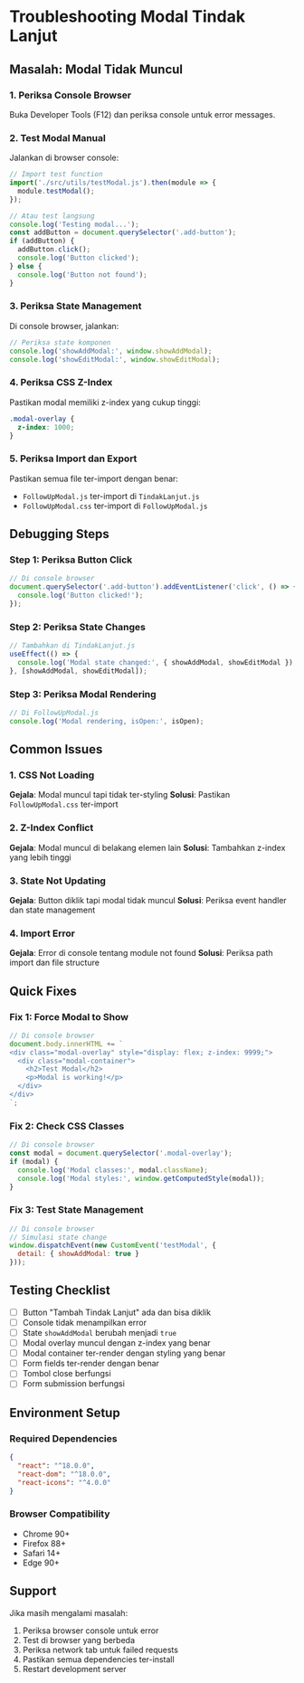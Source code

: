 # Troubleshooting Modal Tindak Lanjut

## Masalah: Modal Tidak Muncul

### 1. Periksa Console Browser
Buka Developer Tools (F12) dan periksa console untuk error messages.

### 2. Test Modal Manual
Jalankan di browser console:
```javascript
// Import test function
import('./src/utils/testModal.js').then(module => {
  module.testModal();
});

// Atau test langsung
console.log('Testing modal...');
const addButton = document.querySelector('.add-button');
if (addButton) {
  addButton.click();
  console.log('Button clicked');
} else {
  console.log('Button not found');
}
```

### 3. Periksa State Management
Di console browser, jalankan:
```javascript
// Periksa state komponen
console.log('showAddModal:', window.showAddModal);
console.log('showEditModal:', window.showEditModal);
```

### 4. Periksa CSS Z-Index
Pastikan modal memiliki z-index yang cukup tinggi:
```css
.modal-overlay {
  z-index: 1000;
}
```

### 5. Periksa Import dan Export
Pastikan semua file ter-import dengan benar:
- `FollowUpModal.js` ter-import di `TindakLanjut.js`
- `FollowUpModal.css` ter-import di `FollowUpModal.js`

## Debugging Steps

### Step 1: Periksa Button Click
```javascript
// Di console browser
document.querySelector('.add-button').addEventListener('click', () => {
  console.log('Button clicked!');
});
```

### Step 2: Periksa State Changes
```javascript
// Tambahkan di TindakLanjut.js
useEffect(() => {
  console.log('Modal state changed:', { showAddModal, showEditModal });
}, [showAddModal, showEditModal]);
```

### Step 3: Periksa Modal Rendering
```javascript
// Di FollowUpModal.js
console.log('Modal rendering, isOpen:', isOpen);
```

## Common Issues

### 1. CSS Not Loading
**Gejala**: Modal muncul tapi tidak ter-styling
**Solusi**: Pastikan `FollowUpModal.css` ter-import

### 2. Z-Index Conflict
**Gejala**: Modal muncul di belakang elemen lain
**Solusi**: Tambahkan z-index yang lebih tinggi

### 3. State Not Updating
**Gejala**: Button diklik tapi modal tidak muncul
**Solusi**: Periksa event handler dan state management

### 4. Import Error
**Gejala**: Error di console tentang module not found
**Solusi**: Periksa path import dan file structure

## Quick Fixes

### Fix 1: Force Modal to Show
```javascript
// Di console browser
document.body.innerHTML += `
<div class="modal-overlay" style="display: flex; z-index: 9999;">
  <div class="modal-container">
    <h2>Test Modal</h2>
    <p>Modal is working!</p>
  </div>
</div>
`;
```

### Fix 2: Check CSS Classes
```javascript
// Di console browser
const modal = document.querySelector('.modal-overlay');
if (modal) {
  console.log('Modal classes:', modal.className);
  console.log('Modal styles:', window.getComputedStyle(modal));
}
```

### Fix 3: Test State Management
```javascript
// Di console browser
// Simulasi state change
window.dispatchEvent(new CustomEvent('testModal', { 
  detail: { showAddModal: true } 
}));
```

## Testing Checklist

- [ ] Button "Tambah Tindak Lanjut" ada dan bisa diklik
- [ ] Console tidak menampilkan error
- [ ] State `showAddModal` berubah menjadi `true`
- [ ] Modal overlay muncul dengan z-index yang benar
- [ ] Modal container ter-render dengan styling yang benar
- [ ] Form fields ter-render dengan benar
- [ ] Tombol close berfungsi
- [ ] Form submission berfungsi

## Environment Setup

### Required Dependencies
```json
{
  "react": "^18.0.0",
  "react-dom": "^18.0.0",
  "react-icons": "^4.0.0"
}
```

### Browser Compatibility
- Chrome 90+
- Firefox 88+
- Safari 14+
- Edge 90+

## Support

Jika masih mengalami masalah:
1. Periksa browser console untuk error
2. Test di browser yang berbeda
3. Periksa network tab untuk failed requests
4. Pastikan semua dependencies ter-install
5. Restart development server
